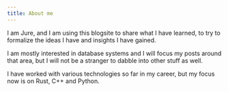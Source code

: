 ```yaml
---
title: About me
---
```


I am Jure, and I am using this blogsite to share what I have learned,
to try to formalize the ideas I have and insights I have gained.

I am mostly interested in database systems and I will focus my posts
around that area, but I will not be a stranger to dabble into other stuff
as well.

I have worked with various technologies so far in my career, but my focus
now is on Rust, C++ and Python.
